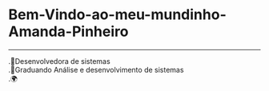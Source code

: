 # Bem-Vindo-ao-meu-mundinho-Amanda-Pinheiro
---
.🌻Desenvolvedora de sistemas\
.🌾Graduando Análise e desenvolvimento de sistemas\
.🌍
